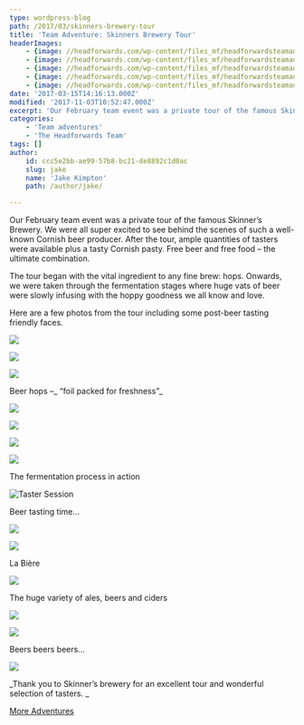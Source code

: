 ```yaml
---
type: wordpress-blog
path: /2017/03/skinners-brewery-tour
title: 'Team Adventure: Skinners Brewery Tour'
headerImages:
    - {image: //headforwards.com/wp-content/files_mf/headforwardsteamadventureskinnersbrewerytour20172.jpg, text: 'Skinners Brewery Tour'}
    - {image: //headforwards.com/wp-content/files_mf/headforwardsteamadventureskinnersbrewerytour201722.jpg, text: 'Skinners Brewery Tour'}
    - {image: //headforwards.com/wp-content/files_mf/headforwardsteamadventureskinnersbrewerytour20178.jpg, text: 'Skinners Brewery Tour'}
    - {image: //headforwards.com/wp-content/files_mf/headforwardsteamadventureskinnersbrewerytour201734.jpg, text: 'Skinners Brewery Tour'}
    - {image: //headforwards.com/wp-content/files_mf/headforwardsteamadventureskinnersbrewerytour201711.jpg, text: 'Skinners Brewery Tour'}
date: '2017-03-15T14:16:13.000Z'
modified: '2017-11-03T10:52:47.000Z'
excerpt: 'Our February team event was a private tour of the famous Skinner’s Brewery. We were all super excited to see behind the scenes of such a well-known Cornish beer producer. After the tour, ample quantities of tasters were available plus a tasty Cornish pasty. Free beer and free food – the ultimate combination. The tour began with …'
categories:
    - 'Team adventures'
    - 'The Headforwards Team'
tags: []
author:
    id: ccc5e2bb-ae99-57b8-bc21-de8892c1d0ac
    slug: jake
    name: 'Jake Kimpton'
    path: /author/jake/

---
```

Our February team event was a private tour of the famous Skinner’s Brewery. We were all super excited to see behind the scenes of such a well-known Cornish beer producer. After the tour, ample quantities of tasters were available plus a tasty Cornish pasty. Free beer and free food – the ultimate combination.

The tour began with the vital ingredient to any fine brew: hops. Onwards, we were taken through the fermentation stages where huge vats of beer were slowly infusing with the hoppy goodness we all know and love.

Here are a few photos from the tour including some post-beer tasting friendly faces.

<section class="gallery">

![](//headforwards.com/wp-content/uploads/2017/03/headforwards-team-adventure-skinners-brewery-tour-2017-17.jpg)

![](//headforwards.com/wp-content/uploads/2017/03/headforwards-team-adventure-skinners-brewery-tour-2017-19.jpg)

![](//headforwards.com/wp-content/uploads/2017/03/headforwards-team-adventure-skinners-brewery-tour-2017-21.jpg)

</section>

Beer hops –_ “foil packed for freshness”_

<section class="gallery">

![](//headforwards.com/wp-content/uploads/2017/03/headforwards-team-adventure-skinners-brewery-tour-2017-22.jpg)

![](//headforwards.com/wp-content/uploads/2017/03/headforwards-team-adventure-skinners-brewery-tour-2017-24.jpg)

![](//headforwards.com/wp-content/uploads/2017/03/headforwards-team-adventure-skinners-brewery-tour-2017-25.jpg)

![](//headforwards.com/wp-content/uploads/2017/03/headforwards-team-adventure-skinners-brewery-tour-2017-27.jpg)

</section>

The fermentation process in action

![](//headforwards.com/wp-content/uploads/2017/03/headforwards-team-adventure-skinners-brewery-tour-2017-2.jpg "Taster Session")

Beer tasting time…

<section class="gallery">

![](//headforwards.com/wp-content/uploads/2017/03/headforwards-team-adventure-skinners-brewery-tour-2017-5.jpg)

![](//headforwards.com/wp-content/uploads/2017/03/headforwards-team-adventure-skinners-brewery-tour-2017-8.jpg)

</section>

La Bière

![](//headforwards.com/wp-content/uploads/2017/03/headforwards-team-adventure-skinners-brewery-tour-2017-11.jpg)

The huge variety of ales, beers and ciders

<section class="gallery">

![](//headforwards.com/wp-content/uploads/2017/03/headforwards-team-adventure-skinners-brewery-tour-2017-29.jpg)

![](//headforwards.com/wp-content/uploads/2017/03/headforwards-team-adventure-skinners-brewery-tour-2017-30.jpg)

</section>

Beers beers beers…

![](//headforwards.com/wp-content/uploads/2017/03/headforwards-team-adventure-skinners-brewery-tour-2017-34.jpg)

_Thank you to Skinner’s brewery for an excellent tour and wonderful selection of tasters. _

[More Adventures](https://www.headforwards.com/category/team-adventures/)
